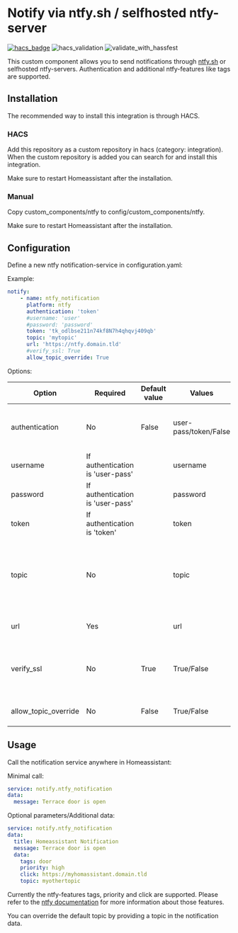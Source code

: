 # Notify via ntfy.sh / selfhosted ntfy-server
[![hacs_badge](https://img.shields.io/badge/HACS-Custom-41BDF5.svg)](https://github.com/hacs/integration) ![hacs_validation](https://github.com/hbrennhaeuser/homeassistant_integration_ntfy/actions/workflows/hacs_validation.yml/badge.svg?branch=main) ![validate_with_hassfest](https://github.com/hbrennhaeuser/homeassistant_integration_ntfy/actions/workflows/validate_with_hassfest.yml/badge.svg?branch=main)

This custom component allows you to send notifications through [ntfy.sh](https://ntfy.sh/) or selfhosted ntfy-servers.
Authentication and additional ntfy-features like tags are supported.

## Installation

The recommended way to install this integration is through HACS.
### HACS

Add this repository as a custom repository in hacs (category: integration).
When the custom repository is added you can search for and install this integration.

Make sure to restart Homeassistant after the installation.

### Manual

Copy custom_components/ntfy to config/custom_components/ntfy.

Make sure to restart Homeassistant after the installation.

## Configuration

Define a new ntfy notification-service in configuration.yaml:

Example:

```yaml
notify:
    - name: ntfy_notification
      platform: ntfy
      authentication: 'token'
      #username: 'user' 
      #password: 'password' 
      token: 'tk_odlbse211n74kf8N7h4qhqvj409qb'
      topic: 'mytopic'
      url: 'https://ntfy.domain.tld' 
      #verify_ssl: True 
      allow_topic_override: True 
```

Options:

| Option | Required | Default value | Values | Description |
| --- | --- | --- | --- | --- |
|authentication|No|False|user-pass/token/False|Specify authentication-type to use. Set to False to connect to the server anonymously.|
|username|If authentication is 'user-pass'||username|ntfy username|
|password|If authentication is 'user-pass'||password|ntfy password|
|token|If authentication is 'token'||token|ntfy authentication token|
|topic|No||topic|Topic to publish to. It's recommended to set the topic here, but you can also set it in each notification-call if allow_topic_override is True.|
|url|Yes||url|ntfy-instance-url, example: https://ntfy.domain.tld|
|verify_ssl|No|True|True/False|Specifies if the certificate of the ntfy-server should be verified. Set to False for self-signed certificates.|
|allow_topic_override|No|False|True/False|Allow topic-override in each notification-call.|

## Usage

Call the notification service anywhere in Homeassistant:

Minimal call:

```yaml
service: notify.ntfy_notification
data:
  message: Terrace door is open
```

Optional parameters/Additional data:

```yaml
service: notify.ntfy_notification
data:
  title: Homeassistant Notification
  message: Terrace door is open
  data:
    tags: door
    priority: high
    click: https://myhomassistant.domain.tld
    topic: myothertopic
```

Currently the ntfy-features tags, priority and click are supported. Please refer to the [ntfy documentation](https://docs.ntfy.sh/publish) for more information about those features.

You can override the default topic by providing a topic in the notification data.
